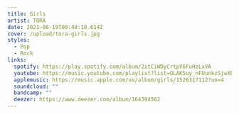 ```yaml
---
title: Girls
artist: TORA
date: 2021-06-19T00:40:10.614Z
cover: /upload/tora-girls.jpg
styles:
  - Pop
  - Rock
links:
  spotify: https://play.spotify.com/album/2itCiWDyCrtpV6FuHzLxVA
  youtube: https://music.youtube.com/playlist?list=OLAK5uy_nFUunkzSjwXb44wu8C22FgazRU1BG6Xt0
  applemusic: https://music.apple.com/us/album/girls/1526317112?uo=4
  soundcloud: ""
  bandcamp: ""
  deezer: https://www.deezer.com/album/164394562
---
```

